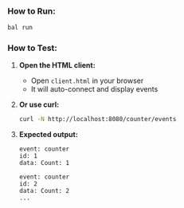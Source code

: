 ### How to Run:

```bash
bal run
```

### How to Test:

1. **Open the HTML client:**
   - Open `client.html` in your browser
   - It will auto-connect and display events

2. **Or use curl:**
   ```bash
   curl -N http://localhost:8080/counter/events
   ```

3. **Expected output:**
   ```
   event: counter
   id: 1
   data: Count: 1

   event: counter
   id: 2
   data: Count: 2
   ...
   ```